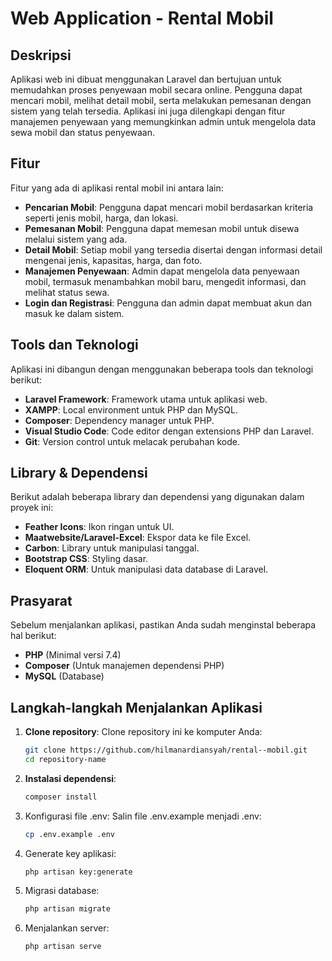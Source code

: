# Web Application - Rental Mobil

## Deskripsi
Aplikasi web ini dibuat menggunakan Laravel dan bertujuan untuk memudahkan proses penyewaan mobil secara online. Pengguna dapat mencari mobil, melihat detail mobil, serta melakukan pemesanan dengan sistem yang telah tersedia. Aplikasi ini juga dilengkapi dengan fitur manajemen penyewaan yang memungkinkan admin untuk mengelola data sewa mobil dan status penyewaan.

## Fitur
Fitur yang ada di aplikasi rental mobil ini antara lain:
- **Pencarian Mobil**: Pengguna dapat mencari mobil berdasarkan kriteria seperti jenis mobil, harga, dan lokasi.
- **Pemesanan Mobil**: Pengguna dapat memesan mobil untuk disewa melalui sistem yang ada.
- **Detail Mobil**: Setiap mobil yang tersedia disertai dengan informasi detail mengenai jenis, kapasitas, harga, dan foto.
- **Manajemen Penyewaan**: Admin dapat mengelola data penyewaan mobil, termasuk menambahkan mobil baru, mengedit informasi, dan melihat status sewa.
- **Login dan Registrasi**: Pengguna dan admin dapat membuat akun dan masuk ke dalam sistem.

## Tools dan Teknologi
Aplikasi ini dibangun dengan menggunakan beberapa tools dan teknologi berikut:
- **Laravel Framework**: Framework utama untuk aplikasi web.
- **XAMPP**: Local environment untuk PHP dan MySQL.
- **Composer**: Dependency manager untuk PHP.
- **Visual Studio Code**: Code editor dengan extensions PHP dan Laravel.
- **Git**: Version control untuk melacak perubahan kode.

## Library & Dependensi
Berikut adalah beberapa library dan dependensi yang digunakan dalam proyek ini:
- **Feather Icons**: Ikon ringan untuk UI.
- **Maatwebsite/Laravel-Excel**: Ekspor data ke file Excel.
- **Carbon**: Library untuk manipulasi tanggal.
- **Bootstrap CSS**: Styling dasar.
- **Eloquent ORM**: Untuk manipulasi data database di Laravel.

## Prasyarat
Sebelum menjalankan aplikasi, pastikan Anda sudah menginstal beberapa hal berikut:
- **PHP** (Minimal versi 7.4)
- **Composer** (Untuk manajemen dependensi PHP)
- **MySQL** (Database)

## Langkah-langkah Menjalankan Aplikasi

1. **Clone repository**:
   Clone repository ini ke komputer Anda:
   ```bash
   git clone https://github.com/hilmanardiansyah/rental--mobil.git
   cd repository-name
2.  **Instalasi dependensi**:
     ```bash
    composer install
4.  Konfigurasi file .env: Salin file .env.example menjadi .env:
    ```bash
    cp .env.example .env
5. Generate key aplikasi:
    ```bash
    php artisan key:generate
6. Migrasi database:
    ```bash
   php artisan migrate
7. Menjalankan server:
   ```bash
   php artisan serve
 
  
   



